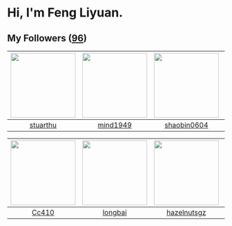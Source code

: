 # Hi, I'm Feng Liyuan.

## My Followers ([96](https://github.com/SunRunAway?tab=followers))

| <img src="https://avatars.githubusercontent.com/u/16526001?v=4" width="150" height="150" /> | <img src="https://avatars.githubusercontent.com/u/19871320?v=4" width="150" height="150" /> | <img src="https://avatars.githubusercontent.com/u/10383?v=4" width="150" height="150" /> | <img src="https://avatars.githubusercontent.com/u/35111?v=4" width="150" height="150" /> |
| :-----------------------------------------------------------------------------------------: | :-----------------------------------------------------------------------------------------: | :--------------------------------------------------------------------------------------: | :--------------------------------------------------------------------------------------: |
|                           [stuarthu](https://github.com/stuarthu)                           |                           [mind1949](https://github.com/mind1949)                           |                       [shaobin0604](https://github.com/shaobin0604)                      |                            [why404](https://github.com/why404)                           |

| <img src="https://avatars.githubusercontent.com/u/37112567?v=4" width="150" height="150" /> | <img src="https://avatars.githubusercontent.com/u/1204301?v=4" width="150" height="150" /> | <img src="https://avatars.githubusercontent.com/u/24202964?v=4" width="150" height="150" /> | <img src="https://avatars.githubusercontent.com/u/23725000?v=4" width="150" height="150" /> |
| :-----------------------------------------------------------------------------------------: | :----------------------------------------------------------------------------------------: | :-----------------------------------------------------------------------------------------: | :-----------------------------------------------------------------------------------------: |
|                              [Cc410](https://github.com/Cc410)                              |                            [longbai](https://github.com/longbai)                           |                        [hazelnutsgz](https://github.com/hazelnutsgz)                        |                           [DQinYuan](https://github.com/DQinYuan)                           |
